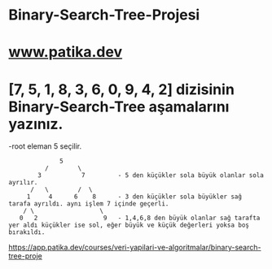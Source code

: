 # Binary-Search-Tree-Projesi
# www.patika.dev

# [7, 5, 1, 8, 3, 6, 0, 9, 4, 2] dizisinin Binary-Search-Tree aşamalarını yazınız.
-root eleman 5 seçilir.

                  5
              /        \
            3           7         - 5 den küçükler sola büyük olanlar sola ayrılır.
          /   \        /  \
         1     4      6    8      - 3 den küçükler sola büyükler sağ tarafa ayrıldı. aynı işlem 7 içinde geçerli.
        / \                  \
       0   2                  9   - 1,4,6,8 den büyük olanlar sağ tarafta yer aldı küçükler ise sol, eğer büyük ve küçük değerleri yoksa boş bırakıldı.
       
https://app.patika.dev/courses/veri-yapilari-ve-algoritmalar/binary-search-tree-proje

